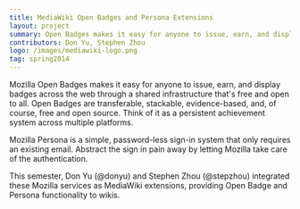 ```yaml
---
title: MediaWiki Open Badges and Persona Extensions
layout: project
summary: Open Badges makes it easy for anyone to issue, earn, and display badges across the web through a shared infrastructure that's free and open to all. Persona is a simple, password-less sign in system that only requires an existing email. The MediaWiki Open Badge and Persona extensions bring services to wikis.
contributors: Don Yu, Stephen Zhou
logo: /images/mediawiki-logo.png
tag: spring2014
---
```

Mozilla Open Badges makes it easy for anyone to issue, earn, and display badges across the web through a shared infrastructure that's free and open to all. Open Badges are transferable, stackable, evidence-based, and, of course, free and open source. Think of it as a persistent achievement system across multiple platforms.

Mozilla Persona is a simple, password-less sign-in system that only requires an existing email. Abstract the sign in pain away by letting Mozilla take care of the authentication.

This semester, Don Yu (@donyu) and Stephen Zhou (@stepzhou) integrated these Mozilla services as MediaWiki extensions, providing Open Badge and Persona functionality to wikis.

